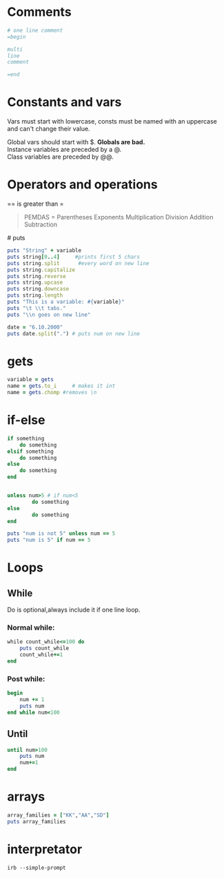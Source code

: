 # Comments
```` ruby
# one line comment
=begin

multi
line
comment

=end

````
# Constants and vars
Vars must start with lowercase, consts must be named with an uppercase and can't change their value.

Global vars should start with $. __Globals are bad.__ <br>
Instance variables are preceded by a @.<br>
Class variables are preceded by @@.<br>

# Operators and operations
== is greater than =	<br>
<blockquote>
PEMDAS =  Parentheses Exponents Multiplication Division Addition Subtraction
</blockquote>
# puts 

```` ruby 
puts "String" + variable
puts string[0..4]     #prints first 5 chars
puts string.split      #every word on new line
puts string.capitalize
puts string.reverse
puts string.upcase
puts string.downcase
puts string.length
puts "This is a variable: #{variable}"
puts "\t \\t tabs."
puts "\\n goes on new line"


````

````ruby
date = "6.10.2000"
puts date.split(".") # puts num on new line
````
# gets

```` ruby 
variable = gets
name = gets.to_i     # makes it int
name = gets.chomp #removes \n

````

# if-else 
```` ruby 
if something
	do something
elsif something
	do something
else 
	do something
end

```` 

```` ruby 

unless num>5 # if num<5
		do something
else 
		do something
end
````

```` ruby 
puts "num is not 5" unless num == 5
puts "num is 5" if num == 5
````

# Loops

## While
Do is optional,always include it if one line loop. <br>
### Normal while:
```` ruby 
while count_while<=100 do	
	puts count_while
	count_while+=1
end
````
### Post while:
```` ruby 
begin
	num += 1
	puts num
end while num<100
````
## Until
```` ruby
until num>100 
	puts num
	num+=1
end
````
# arrays
```` ruby 
array_families = ["KK","AA","SD"]
puts array_families
````
# interpretator 
	irb --simple-prompt
